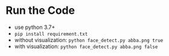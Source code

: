 
# Run the Code

* use python 3.7+
* `pip install requirement.txt`
* without visualization: `python face_detect.py abba.png true`
* with visualization: `python face_detect.py abba.png false`


